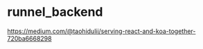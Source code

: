 # runnel_backend
<!-- Server set-up -->
https://medium.com/@taohidulii/serving-react-and-koa-together-720ba6668298

